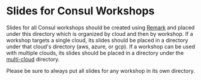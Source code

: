 # Slides for Consul Workshops
Slides for all Consul workshops should be created using [Remark](https://remarkjs.com) and placed under this directory which is organized by cloud and then by workshop.  If a workshop targets a single cloud, its slides should be placed in a directory under that cloud's directory (aws, azure, or gcp). If a workshop can be used with multiple clouds, its slides should be placed in a directory under the [multi-cloud](./multi-cloud) directory.

Please be sure to always put all slides for any workshop in its own directory.
